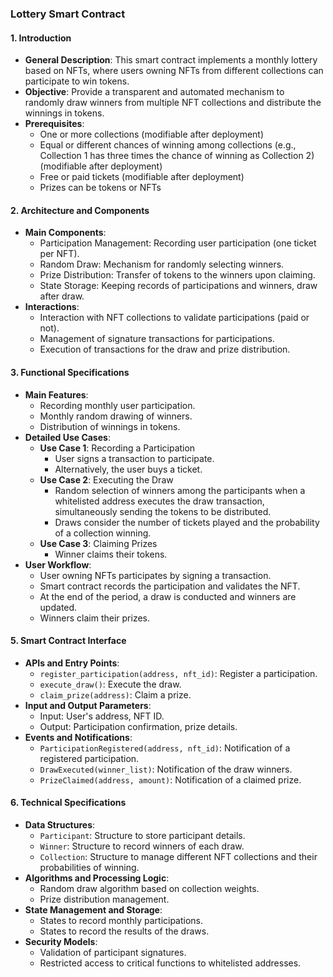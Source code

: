 ### Lottery Smart Contract

#### 1. Introduction
   - **General Description**: This smart contract implements a monthly lottery based on NFTs, where users owning NFTs from different collections can participate to win tokens.
   - **Objective**: Provide a transparent and automated mechanism to randomly draw winners from multiple NFT collections and distribute the winnings in tokens.
   - **Prerequisites**:
     - One or more collections (modifiable after deployment)
     - Equal or different chances of winning among collections (e.g., Collection 1 has three times the chance of winning as Collection 2) (modifiable after deployment)
     - Free or paid tickets (modifiable after deployment)
     - Prizes can be tokens or NFTs

#### 2. Architecture and Components
   - **Main Components**:
     - Participation Management: Recording user participation (one ticket per NFT).
     - Random Draw: Mechanism for randomly selecting winners.
     - Prize Distribution: Transfer of tokens to the winners upon claiming.
     - State Storage: Keeping records of participations and winners, draw after draw.
   - **Interactions**:
     - Interaction with NFT collections to validate participations (paid or not).
     - Management of signature transactions for participations.
     - Execution of transactions for the draw and prize distribution.

#### 3. Functional Specifications
   - **Main Features**:
     - Recording monthly user participation.
     - Monthly random drawing of winners.
     - Distribution of winnings in tokens.
   - **Detailed Use Cases**:
     - **Use Case 1**: Recording a Participation
       - User signs a transaction to participate.
       - Alternatively, the user buys a ticket.
     - **Use Case 2**: Executing the Draw
       - Random selection of winners among the participants when a whitelisted address executes the draw transaction, simultaneously sending the tokens to be distributed.
       - Draws consider the number of tickets played and the probability of a collection winning.
     - **Use Case 3**: Claiming Prizes
       - Winner claims their tokens.
   - **User Workflow**:
     - User owning NFTs participates by signing a transaction.
     - Smart contract records the participation and validates the NFT.
     - At the end of the period, a draw is conducted and winners are updated.
     - Winners claim their prizes.

#### 5. Smart Contract Interface
   - **APIs and Entry Points**:
     - `register_participation(address, nft_id)`: Register a participation.
     - `execute_draw()`: Execute the draw.
     - `claim_prize(address)`: Claim a prize.
   - **Input and Output Parameters**:
     - Input: User's address, NFT ID.
     - Output: Participation confirmation, prize details.
   - **Events and Notifications**:
     - `ParticipationRegistered(address, nft_id)`: Notification of a registered participation.
     - `DrawExecuted(winner_list)`: Notification of the draw winners.
     - `PrizeClaimed(address, amount)`: Notification of a claimed prize.

#### 6. Technical Specifications
   - **Data Structures**:
     - `Participant`: Structure to store participant details.
     - `Winner`: Structure to record winners of each draw.
     - `Collection`: Structure to manage different NFT collections and their probabilities of winning.
   - **Algorithms and Processing Logic**:
     - Random draw algorithm based on collection weights.
     - Prize distribution management.
   - **State Management and Storage**:
     - States to record monthly participations.
     - States to record the results of the draws.
   - **Security Models**:
     - Validation of participant signatures.
     - Restricted access to critical functions to whitelisted addresses.
